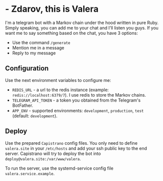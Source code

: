 # - Zdarov, this is Valera

I'm a telegram bot with a Markov chain under the hood written in pure Ruby. Simply speaking, you can add me to your chat and I'll listen you guys. If you want me to say something based on the chat, you have 3 options:

- Use the command `/generate`
- Mention me in a message
- Reply to my message

## Configuration

Use the next environment variables to configure me:

- `REDIS_URL` - a url to the redis instance (example: `redis://localhost:6379/7`). I use redis to store the Markov chains.
- `TELEGRAM_API_TOKEN` - a token you obtained from the Telegram's BotFather.
- `APP_ENV` - supported environments: `development`, `production`, `test` (default: `development`).

## Deploy

Use the prepared `Capistrano` config files. You only need to define `valera.site` in your `/etc/hosts` and add your ssh public key to the end server. Capistrano will try to deploy the bot into `deploy@valera.site:/var/www/valera`.

To run the server, use the systemd-service config file `valera.service.example`.
